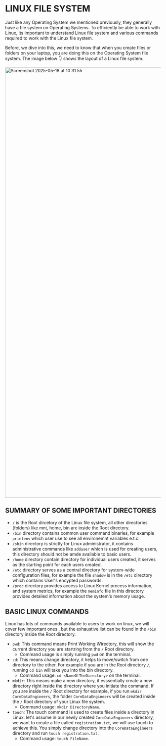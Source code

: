 # LINUX FILE SYSTEM
Just like any Operating System we mentioned previously, they generally have a file system on Operating Systems.
To efficiently be able to work with Linux, its important to understand Linux file system and various commands
required to work with the Linux file system.

Before, we dive into this, we need to know that when you create files or folders on your laptop, you are
doing this on the Operating System file system. The image below 👇  shows the layout of a Linux file system.


<img width="1392" alt="Screenshot 2025-05-18 at 10 31 55" src="https://github.com/user-attachments/assets/ee3e04a6-1e84-4ccb-82aa-64d014c0f9ef" />

## SUMMARY OF SOME IMPORTANT DIRECTORIES
- `/` is the Root dircetory of the Linux file system, all other directories (folders) like mnt, home, bin are inside the Root directory.
- `/bin` directory contains common user command binaries, for example `printenv` which user use to see all environemnt variables e.t.c.
- `/sbin` directory is strictly for Linux administrator, it contains administrative commands like `adduser` which is used for creating users, this directory should not be amde available to basic users.
- `/home` directory contain directory for individual users created, it serves as the starting point for each users created.
- `/etc` directory serves as a central directory for system-wide configuration files, for example the file `shadow` is in the `/etc` directory which contains User's encypted passwords.
- `/proc` directory provides access to Linux Kernel process information, and system metrics, for example the `meminfo` file in this directory provides detailed information about the system's memory usage.

## BASIC LINUX COMMANDS
Linux has lots of commands available to users to work on linux, we will cover few important ones , but the exhaustive list can be found in the `/bin` directory inside the Root directory.
- `pwd`: This command means Print Working Wirectory, this will show the current directory you are startring from the `/` Root directory.
  - Command usage is simply running `pwd` on the terminal.
- `cd`: This means change directory, it helps to move/switch from one directory to the other. For example if you are in the Root directory `/`, running `cd bin` will take you into the bin directory.
  - Command usage: `cd <NameOfTheDirectory>` on the terminal.
- `mkdir`: This means make a new directory, it esssentially create a new directory right inside the directory where you initiate the command. If you are inside the `/` Root directory for example, if you run `mkdir CoreDataEngineers`, the folder `CoreDataEngineers` will be created inside the `/` Root directory of your Linux file system.
  - Command usage: `mkdir DirectoryName`.
- `touch`: The touch command is used to create files inside a directory in Linux. let's assume in our newly created `CoreDataEngineers` directory, we want to create a file called `registration.txt`, we will use touch to achieve this. You simply change directory into the `CoreDataEngineers` directory and run `touch registration.txt`.
  - Command usage: `touch FileName`.







